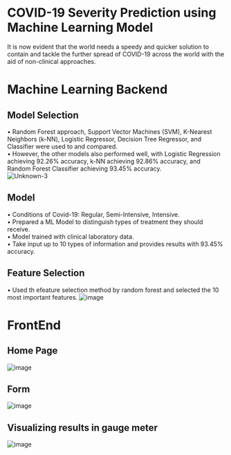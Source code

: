 # COVID-19 Severity Prediction using Machine Learning Model
It is now evident that the world needs a speedy and quicker solution to contain and tackle the further spread of COVID-19 across the world with the aid of non-clinical approaches.

# Machine Learning Backend
## Model Selection
•  Random Forest approach, Support Vector Machines (SVM), K-Nearest Neighbors (k-NN), Logistic Regressor, 
    Decision Tree Regressor, and Classifier were used to and compared. <br>
• However, the other models also performed well, with Logistic Regression achieving 92.26% accuracy, k-NN achieving 92.86% accuracy, 
and Random Forest Classifier achieving 93.45% accuracy. <br>
![Unknown-3](https://user-images.githubusercontent.com/41694884/231361486-cf290df2-179c-48e6-8385-70a5abb178ca.png)

## Model
• Conditions of Covid-19: Regular, Semi-Intensive, Intensive. <br>
• Prepared a ML Model to distinguish types of treatment they should receive. <br>
• Model trained with clinical laboratory data. <br>
• Take input up to 10 types of information and provides results with 93.45% accuracy. <br>

## Feature Selection
• Used th efeature selection method by random forest and selected the 10 most important features.
![image](https://user-images.githubusercontent.com/41694884/231360320-648581ec-c258-4342-a6c5-04a0b70f1914.png)

# FrontEnd
## Home Page
![image](https://user-images.githubusercontent.com/41694884/231362384-7034bcfd-ef49-490b-957e-5b36a48fc632.png)

## Form 
![image](https://user-images.githubusercontent.com/41694884/231362419-8c155721-7bf3-4d6a-b64c-9ec83e15ff5c.png)

## Visualizing results in gauge meter
![image](https://user-images.githubusercontent.com/41694884/231362555-295fa8e5-1a51-4a68-81b5-2d80580c5881.png)


